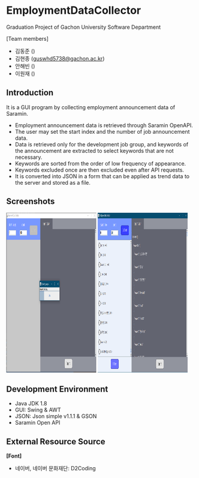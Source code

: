 # EmploymentDataCollector
Graduation Project of Gachon University Software Department

[Team members]
- 김동준 ()
- 김현종 (guswhd5738@gachon.ac.kr)
- 안해빈 ()
- 이원재 ()

## Introduction
It is a GUI program by collecting employment announcement data of Saramin.
- Employment announcement data is retrieved through Saramin OpenAPI.
- The user may set the start index and the number of job announcement data.
- Data is retrieved only for the development job group, and keywords of the announcement are extracted to select keywords that are not necessary.
- Keywords are sorted from the order of low frequency of appearance.
- Keywords excluded once are then excluded even after API requests.
- It is converted into JSON in a form that can be applied as trend data to the server and stored as a file.

## Screenshots
<img src="/display_images/API_Requesting.PNG" width="240" height="426" title="API Requesting" alt="API Requesting"></img>
<img src="/display_images/Data_Filtering.PNG" width="240" height="426" title="Data Filtering" alt="Data Filtering"></img>

## Development Environment
- Java JDK 1.8
- GUI: Swing & AWT
- JSON: Json simple v1.1.1 & GSON
- Saramin Open API

## External Resource Source
**[Font]**
- 네이버, 네이버 문화재단: D2Coding
